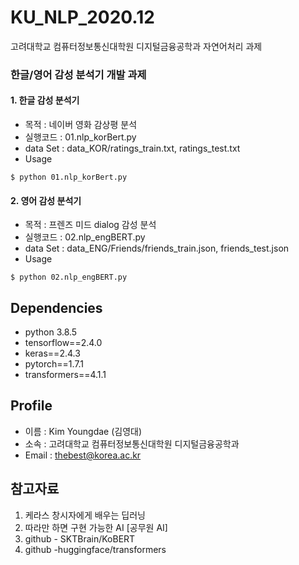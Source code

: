 # KU_NLP_2020.12
고려대학교 컴퓨터정보통신대학원 디지털금융공학과 자연어처리 과제


### 한글/영어 감성 분석기 개발 과제
#### 1. 한글 감성 분석기
 - 목적 : 네이버 영화 감상평 분석<br>
 - 실행코드 : 01.nlp_korBert.py
 - data Set : data_KOR/ratings_train.txt, ratings_test.txt
 - Usage
 ``` 
 $ python 01.nlp_korBert.py
 ``` 
 
#### 2. 영어 감성 분석기
 - 목적 : 프렌즈 미드 dialog 감성 분석 <br>
 - 실행코드 : 02.nlp_engBERT.py <br>
 - data Set : data_ENG/Friends/friends_train.json, friends_test.json <br>
 - Usage
 ``` 
 $ python 02.nlp_engBERT.py
 ``` 
 
## Dependencies
 - python 3.8.5
 - tensorflow==2.4.0
 - keras==2.4.3
 - pytorch==1.7.1
 - transformers==4.1.1


## Profile
 - 이름 : Kim Youngdae (김영대) <br>
 - 소속 : 고려대학교 컴퓨터정보통신대학원 디지털금융공학과 <br>
 - Email : thebest@korea.ac.kr<br>


## 참고자료
 1. 케라스 창시자에게 배우는 딥러닝 <br>
 2. 따라만 하면 구현 가능한 AI [공무원 AI]
 3. github - SKTBrain/KoBERT
 4. github -huggingface/transformers
